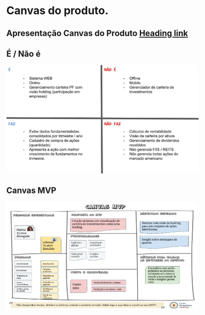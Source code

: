 # Canvas do produto.



## Apresentação Canvas do Produto [Heading link](https://github.com/crisaltmann/YouAsHolding-Doc/blob/main/doc/Canvas_MVP_Cristiano_Altmann.pdf "Link apresentação")


## É / Não é

![](https://github.com/crisaltmann/YouAsHolding-Doc/blob/main/doc/E-NAO-E-Cristiano%20Altmann.jpg)

## Canvas MVP

![](https://github.com/crisaltmann/YouAsHolding-Doc/blob/main/doc/CanvasMVP-Cristiano%20Altmann.jpg)